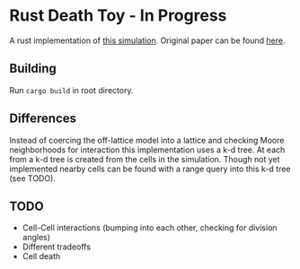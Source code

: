 # Rust Death Toy - In Progress

A rust implementation of [this simulation](https://github.com/jillagal/deathToy).
Original paper can be found [here](https://www.nature.com/articles/s41598-019-39636-x).

## Building
Run `cargo build` in root directory.

## Differences
Instead of coercing the off-lattice model into a lattice and checking Moore neighborhoods
for interaction this implementation uses a k-d tree. At each from a k-d tree is created
from the cells in the simulation. Though not yet implemented nearby cells can be found
with a range query into this k-d tree (see TODO).

## TODO
- Cell-Cell interactions (bumping into each other, checking for division angles)
- Different tradeoffs
- Cell death
